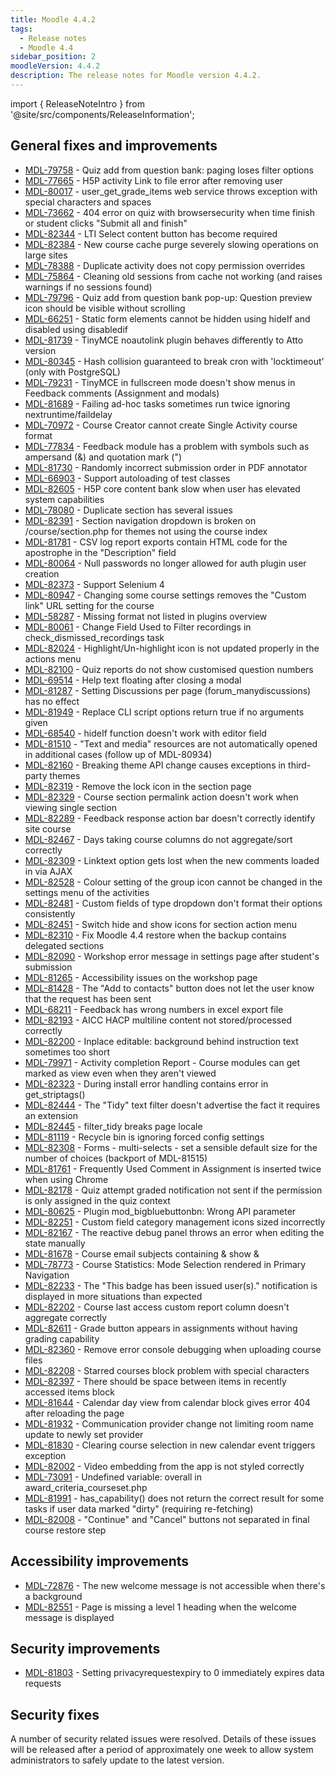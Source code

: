 ```yaml
---
title: Moodle 4.4.2
tags:
  - Release notes
  - Moodle 4.4
sidebar_position: 2
moodleVersion: 4.4.2
description: The release notes for Moodle version 4.4.2.
---
```


import { ReleaseNoteIntro } from '@site/src/components/ReleaseInformation';

<ReleaseNoteIntro releaseName={frontMatter.moodleVersion} />

## General fixes and improvements
<!-- cspell:disable -->
- [MDL-79758](https://tracker.moodle.org/browse/MDL-79758) - Quiz add from question bank: paging loses filter options
- [MDL-77665](https://tracker.moodle.org/browse/MDL-77665) - H5P activity Link to file error after removing user
- [MDL-80017](https://tracker.moodle.org/browse/MDL-80017) - user_get_grade_items web service throws exception with special characters and spaces
- [MDL-73662](https://tracker.moodle.org/browse/MDL-73662) - 404 error on quiz with browsersecurity when time finish or student clicks "Submit all and finish"
- [MDL-82344](https://tracker.moodle.org/browse/MDL-82344) - LTI Select content button has become required
- [MDL-82384](https://tracker.moodle.org/browse/MDL-82384) - New course cache purge severely slowing operations on large sites
- [MDL-78388](https://tracker.moodle.org/browse/MDL-78388) - Duplicate activity does not copy permission overrides
- [MDL-75864](https://tracker.moodle.org/browse/MDL-75864) - Cleaning old sessions from cache not working (and raises warnings if no sessions found)
- [MDL-79796](https://tracker.moodle.org/browse/MDL-79796) - Quiz add from question bank pop-up: Question preview icon should be visible without scrolling
- [MDL-66251](https://tracker.moodle.org/browse/MDL-66251) - Static form elements cannot be hidden using hideIf and disabled using disabledif
- [MDL-81739](https://tracker.moodle.org/browse/MDL-81739) - TinyMCE noautolink plugin behaves differently to Atto version
- [MDL-80345](https://tracker.moodle.org/browse/MDL-80345) - Hash collision guaranteed to break cron with 'locktimeout' (only with PostgreSQL)
- [MDL-79231](https://tracker.moodle.org/browse/MDL-79231) - TinyMCE in fullscreen mode doesn't show menus in Feedback comments (Assignment and modals)
- [MDL-81689](https://tracker.moodle.org/browse/MDL-81689) - Failing ad-hoc tasks sometimes run twice ignoring nextruntime/faildelay
- [MDL-70972](https://tracker.moodle.org/browse/MDL-70972) - Course Creator cannot create Single Activity course format
- [MDL-77834](https://tracker.moodle.org/browse/MDL-77834) - Feedback module has a problem with symbols such as ampersand (&) and quotation mark (")
- [MDL-81730](https://tracker.moodle.org/browse/MDL-81730) - Randomly incorrect submission order in PDF annotator
- [MDL-66903](https://tracker.moodle.org/browse/MDL-66903) - Support autoloading of test classes
- [MDL-82605](https://tracker.moodle.org/browse/MDL-82605) - H5P core content bank slow when user has elevated system capabilities
- [MDL-78080](https://tracker.moodle.org/browse/MDL-78080) - Duplicate section has several issues
- [MDL-82391](https://tracker.moodle.org/browse/MDL-82391) - Section navigation dropdown is broken on /course/section.php for themes not using the course index
- [MDL-81781](https://tracker.moodle.org/browse/MDL-81781) - CSV log report exports contain HTML code for the apostrophe in the "Description" field
- [MDL-80064](https://tracker.moodle.org/browse/MDL-80064) - Null passwords no longer allowed for auth plugin user creation
- [MDL-82373](https://tracker.moodle.org/browse/MDL-82373) - Support Selenium 4
- [MDL-80947](https://tracker.moodle.org/browse/MDL-80947) - Changing some course settings removes the "Custom link" URL setting for the course
- [MDL-58287](https://tracker.moodle.org/browse/MDL-58287) - Missing format not listed in plugins overview
- [MDL-80061](https://tracker.moodle.org/browse/MDL-80061) - Change Field Used to Filter recordings in check_dismissed_recordings task
- [MDL-82024](https://tracker.moodle.org/browse/MDL-82024) - Highlight/Un-highlight icon is not updated properly in the actions menu
- [MDL-82100](https://tracker.moodle.org/browse/MDL-82100) - Quiz reports do not show customised question numbers
- [MDL-69514](https://tracker.moodle.org/browse/MDL-69514) - Help text floating after closing a modal
- [MDL-81287](https://tracker.moodle.org/browse/MDL-81287) - Setting Discussions per page (forum_manydiscussions) has no effect
- [MDL-81949](https://tracker.moodle.org/browse/MDL-81949) - Replace CLI script options return true if no arguments given
- [MDL-68540](https://tracker.moodle.org/browse/MDL-68540) - hideIf function doesn't work with editor field
- [MDL-81510](https://tracker.moodle.org/browse/MDL-81510) - "Text and media" resources are not automatically opened in additional cases (follow up of MDL-80934)
- [MDL-82160](https://tracker.moodle.org/browse/MDL-82160) - Breaking theme API change causes exceptions in third-party themes
- [MDL-82319](https://tracker.moodle.org/browse/MDL-82319) - Remove the lock icon in the section page
- [MDL-82329](https://tracker.moodle.org/browse/MDL-82329) - Course section permalink action doesn't work when viewing single section
- [MDL-82289](https://tracker.moodle.org/browse/MDL-82289) - Feedback response action bar doesn't correctly identify site course
- [MDL-82467](https://tracker.moodle.org/browse/MDL-82467) - Days taking course columns do not aggregate/sort correctly
- [MDL-82309](https://tracker.moodle.org/browse/MDL-82309) - Linktext option gets lost when the new comments loaded in via AJAX
- [MDL-82528](https://tracker.moodle.org/browse/MDL-82528) - Colour setting of the group icon cannot be changed in the settings menu of the activities
- [MDL-82481](https://tracker.moodle.org/browse/MDL-82481) - Custom fields of type dropdown don't format their options consistently
- [MDL-82451](https://tracker.moodle.org/browse/MDL-82451) - Switch hide and show icons for section action menu
- [MDL-82310](https://tracker.moodle.org/browse/MDL-82310) - Fix Moodle 4.4 restore when the backup contains delegated sections
- [MDL-82090](https://tracker.moodle.org/browse/MDL-82090) - Workshop error message in settings page after student's submission
- [MDL-81265](https://tracker.moodle.org/browse/MDL-81265) - Accessibility issues on the workshop page
- [MDL-81428](https://tracker.moodle.org/browse/MDL-81428) - The "Add to contacts" button does not let the user know that the request has been sent
- [MDL-68211](https://tracker.moodle.org/browse/MDL-68211) - Feedback has wrong numbers in excel export file
- [MDL-82193](https://tracker.moodle.org/browse/MDL-82193) - AICC HACP multiline content not stored/processed correctly
- [MDL-82200](https://tracker.moodle.org/browse/MDL-82200) - Inplace editable: background behind instruction text sometimes too short
- [MDL-79971](https://tracker.moodle.org/browse/MDL-79971) - Activity completion Report - Course modules can get marked as view even when they aren't viewed
- [MDL-82323](https://tracker.moodle.org/browse/MDL-82323) - During install error handling contains error in get_striptags()
- [MDL-82444](https://tracker.moodle.org/browse/MDL-82444) - The "Tidy" text filter doesn't advertise the fact it requires an extension
- [MDL-82445](https://tracker.moodle.org/browse/MDL-82445) - filter_tidy breaks page locale
- [MDL-81119](https://tracker.moodle.org/browse/MDL-81119) - Recycle bin is ignoring forced config settings
- [MDL-82308](https://tracker.moodle.org/browse/MDL-82308) - Forms - multi-selects - set a sensible default size for the number of choices (backport of MDL-81515)
- [MDL-81761](https://tracker.moodle.org/browse/MDL-81761) - Frequently Used Comment in Assignment is inserted twice when using Chrome
- [MDL-82178](https://tracker.moodle.org/browse/MDL-82178) - Quiz attempt graded notification not sent if the permission is only assigned in the quiz context
- [MDL-80625](https://tracker.moodle.org/browse/MDL-80625) - Plugin mod_bigbluebuttonbn: Wrong API parameter
- [MDL-82251](https://tracker.moodle.org/browse/MDL-82251) - Custom field category management icons sized incorrectly
- [MDL-82167](https://tracker.moodle.org/browse/MDL-82167) - The reactive debug panel throws an error when editing the state manually
- [MDL-81678](https://tracker.moodle.org/browse/MDL-81678) - Course email subjects containing & show &amp;
- [MDL-78773](https://tracker.moodle.org/browse/MDL-78773) - Course Statistics: Mode Selection rendered in Primary Navigation
- [MDL-82233](https://tracker.moodle.org/browse/MDL-82233) - The "This badge has been issued user(s)." notification is displayed in more situations than expected
- [MDL-82202](https://tracker.moodle.org/browse/MDL-82202) - Course last access custom report column doesn't aggregate correctly
- [MDL-82611](https://tracker.moodle.org/browse/MDL-82611) - Grade button appears in assignments without having grading capability
- [MDL-82360](https://tracker.moodle.org/browse/MDL-82360) - Remove error console debugging when uploading course files
- [MDL-82208](https://tracker.moodle.org/browse/MDL-82208) - Starred courses block problem with special characters
- [MDL-82397](https://tracker.moodle.org/browse/MDL-82397) - There should be space between items in recently accessed items block
- [MDL-81644](https://tracker.moodle.org/browse/MDL-81644) - Calendar day view from calendar block gives error 404 after reloading the page
- [MDL-81932](https://tracker.moodle.org/browse/MDL-81932) - Communication provider change not limiting room name update to newly set provider
- [MDL-81830](https://tracker.moodle.org/browse/MDL-81830) - Clearing course selection in new calendar event triggers exception
- [MDL-82002](https://tracker.moodle.org/browse/MDL-82002) - Video embedding from the app is not styled correctly
- [MDL-73091](https://tracker.moodle.org/browse/MDL-73091) - Undefined variable: overall in award_criteria_courseset.php
- [MDL-81991](https://tracker.moodle.org/browse/MDL-81991) - has_capability() does not return the correct result for some tasks if user data marked "dirty" (requiring re-fetching)
- [MDL-82008](https://tracker.moodle.org/browse/MDL-82008) - "Continue" and "Cancel" buttons not separated in final course restore step
<!-- cspell:enable -->

## Accessibility improvements
<!-- cspell:disable -->
- [MDL-72876](https://tracker.moodle.org/browse/MDL-72876) - The new welcome message is not accessible when there's a background
- [MDL-82551](https://tracker.moodle.org/browse/MDL-82551) - Page is missing a level 1 heading when the welcome message is displayed
<!-- cspell:enable -->

## Security improvements
<!-- cspell:disable -->
- [MDL-81803](https://tracker.moodle.org/browse/MDL-81803) - Setting privacyrequestexpiry to 0 immediately expires data requests
<!-- cspell:enable -->

## Security fixes

A number of security related issues were resolved. Details of these issues will be released after a period of approximately one week to allow system administrators to safely update to the latest version.
